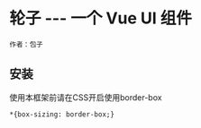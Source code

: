 # 轮子 --- 一个 Vue UI 组件

	作者：包子
## 安装
使用本框架前请在CSS开启使用border-box
```$xslt
*{box-sizing: border-box;}
```